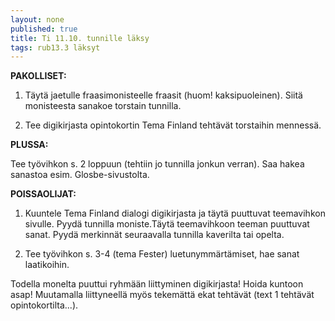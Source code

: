```yaml
---
layout: none
published: true
title: Ti 11.10. tunnille läksy
tags: rub13.3 läksyt
---
```

**PAKOLLISET:**

1. Täytä jaetulle fraasimonisteelle fraasit (huom! kaksipuoleinen). Siitä monisteesta sanakoe torstain tunnilla.

2. Tee digikirjasta opintokortin Tema Finland tehtävät torstaihin mennessä.

**PLUSSA:**

Tee työvihkon s. 2 loppuun (tehtiin jo tunnilla jonkun verran). Saa hakea sanastoa esim. Glosbe-sivustolta.

**POISSAOLIJAT:**

1. Kuuntele Tema Finland dialogi digikirjasta ja täytä puuttuvat teemavihkon sivulle. Pyydä tunnilla moniste.Täytä teemavihkoon teeman puuttuvat sanat. Pyydä merkinnät seuraavalla tunnilla kaverilta tai opelta.

2. Tee työvihkon s. 3-4 (tema Fester) luetunymmärtämiset, hae sanat laatikoihin.

Todella monelta puuttui ryhmään liittyminen digikirjasta! Hoida kuntoon asap! Muutamalla liittyneellä myös tekemättä ekat tehtävät (text 1 tehtävät opintokortilta...).
